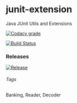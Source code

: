 # junit-extension
Java JUnit Utils and Extensions

[![Codacy grade](https://img.shields.io/codacy/grade/d4e120eafc4341aabe1a474aa17008b6.svg)](https://www.codacy.com/app/bengt-brodersen/junit-extension)

[![Build Status](https://travis-ci.com/qoomon/junit-extension.svg?branch=master)](https://travis-ci.com/qoomon/junit-extension)

### Releases

[![Release](https://jitpack.io/v/qoomon/junit-extension.svg)](https://jitpack.io/#qoomon/junit-extension)


###### Tags
Banking, Reader, Decoder
